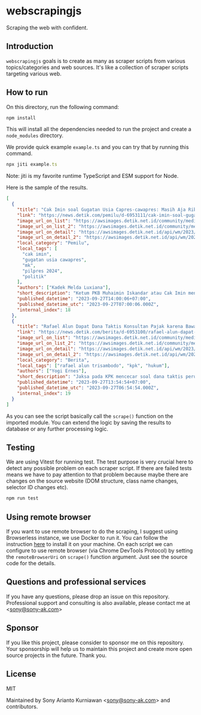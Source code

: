 # webscrapingjs
Scraping the web with confident.

## Introduction

`webscrapingjs` goals is to create as many as scraper scripts from various topics/categories and web sources. It's like a collection of scraper scripts targeting various web.

## How to run

On this directory, run the following command:

```bash
npm install
```

This will install all the dependencies needed to run the project and create a `node_modules` directory.

We provide quick example `example.ts` and you can try that by running this command.

```js
npx jiti example.ts
```

Note: jiti is my favorite runtime TypeScript and ESM support for Node.

Here is the sample of the results.

```json
[
  {
    "title": "Cak Imin soal Gugatan Usia Capres-cawapres: Masih Aja Ribet Aturan",
    "link": "https://news.detik.com/pemilu/d-6953111/cak-imin-soal-gugatan-usia-capres-cawapres-masih-aja-ribet-aturan",
    "image_url_on_list": "https://awsimages.detik.net.id/community/media/visual/2023/09/23/cak-imin-memakai-kaus-nu-wildandetikcom_43.jpeg?w=210&q=90",
    "image_url_on_list_2": "https://awsimages.detik.net.id/community/media/visual/2023/09/23/cak-imin-memakai-kaus-nu-wildandetikcom_43.jpeg",
    "image_url_on_detail": "https://awsimages.detik.net.id/api/wm/2023/09/23/cak-imin-memakai-kaus-nu-wildandetikcom_169.jpeg?wid=54&w=650&v=1&t=jpeg",
    "image_url_on_detail_2": "https://awsimages.detik.net.id/api/wm/2023/09/23/cak-imin-memakai-kaus-nu-wildandetikcom_169.jpeg",
    "local_category": "Pemilu",
    "local_tags": [
      "cak imin",
      "gugatan usia cawapres",
      "mk",
      "pilpres 2024",
      "politik"
    ],
    "authors": ["Kadek Melda Luxiana"],
    "short_description": "Ketum PKB Muhaimin Iskandar atau Cak Imin menyoroti gugatan batas usia capres dan cawapres yang belum putus di Mahkamah Konstitusi (MK).",
    "published_datetime": "2023-09-27T14:00:06+07:00",
    "published_datetime_utc": "2023-09-27T07:00:06.000Z",
    "internal_index": 18
  },
  {
    "title": "Rafael Alun Dapat Dana Taktis Konsultan Pajak karena Bawa Banyak Klien Besar",
    "link": "https://news.detik.com/berita/d-6953100/rafael-alun-dapat-dana-taktis-konsultan-pajak-karena-bawa-banyak-klien-besar",
    "image_url_on_list": "https://awsimages.detik.net.id/community/media/visual/2023/09/27/sidang-rafael-alun-yogi-detikcom_43.jpeg?w=210&q=90",
    "image_url_on_list_2": "https://awsimages.detik.net.id/community/media/visual/2023/09/27/sidang-rafael-alun-yogi-detikcom_43.jpeg",
    "image_url_on_detail": "https://awsimages.detik.net.id/api/wm/2023/09/27/sidang-rafael-alun-yogi-detikcom_169.jpeg?wid=54&w=650&v=1&t=jpeg",
    "image_url_on_detail_2": "https://awsimages.detik.net.id/api/wm/2023/09/27/sidang-rafael-alun-yogi-detikcom_169.jpeg",
    "local_category": "Berita",
    "local_tags": ["rafael alun trisambodo", "kpk", "hukum"],
    "authors": ["Yogi Ernes"],
    "short_description": "Jaksa pada KPK mencecar soal dana taktis perusahaan konsultan pajak yang terafiliasi dengan mantan Pejabat Ditjen Pajak Rafael Alun Trisambodo.",
    "published_datetime": "2023-09-27T13:54:54+07:00",
    "published_datetime_utc": "2023-09-27T06:54:54.000Z",
    "internal_index": 19
  }
]
```

As you can see the script basically call the `scrape()` function on the imported module. You can extend the logic by saving the results to database or any further processing logic.

## Testing

We are using Vitest for running test. The test purpose is very crucial here to detect any possible problem on each scraper script. If there are failed tests means we have to pay attention to that problem because maybe there are changes on the source website (DOM structure, class name changes, selector ID changes etc).

```bash
npm run test
```

## Using remote browser

If you want to use remote browser to do the scraping, I suggest using Browserless instance, we use Docker to run it. You can follow the instruction [here](https://docs.browserless.io/docs/docker.html) to install it on your machine. On each script we can configure to use remote browser (via Chrome DevTools Protocol) by setting the `remoteBrowserUri` on `scrape()` function argument. Just see the source code for the details.

## Questions and professional services

If you have any questions, please drop an issue on this repository. Professional support and consulting is also available, please contact me at <<sony@sony-ak.com>>

## Sponsor

If you like this project, please consider to sponsor me on this repository. Your sponsorship will help us to maintain this project and create more open source projects in the future. Thank you.

## License

MIT

Maintained by Sony Arianto Kurniawan <<sony@sony-ak.com>> and contributors.

